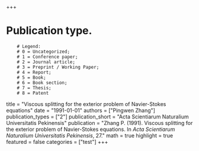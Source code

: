 +++
# Publication type.
        # Legend: 
        # 0 = Uncategorized; 
        # 1 = Conference paper; 
        # 2 = Journal article;
        # 3 = Preprint / Working Paper; 
        # 4 = Report; 
        # 5 = Book; 
        # 6 = Book section;
        # 7 = Thesis; 
        # 8 = Patent
title = "Viscous splitting for the exterior problem of Navier-Stokes equations"
date = "1991-01-01"
authors = ["Pingwen Zhang"]
publication_types = ["2"]
publication_short = "Acta Scientiarum Naturalium Universitatis Pekinensis"
publication = "Zhang P. (1991). Viscous splitting for the exterior problem of Navier-Stokes equations. In _Acta Scientiarum Naturalium Universitatis Pekinensis_, 27."
math = true
highlight = true
featured = false
categories = ["test"]
+++